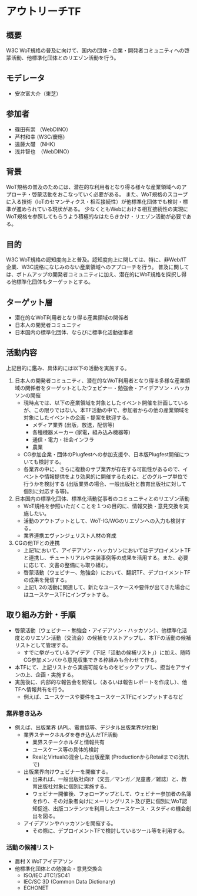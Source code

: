 # アウトリーチTF

## 概要

W3C WoT規格の普及に向けて、国内の団体・企業・開発者コミュニティへの啓蒙活動、他標準化団体とのリエゾン活動を行う。

## モデレータ
- 安次富大介（東芝）

## 参加者

* 篠田有崇 （WebDINO）
* 芦村和幸 (W3C/慶應)
* 遠藤大礎 （NHK）
* 浅井智也　（WebDINO）

## 背景

WoT規格の普及のためには、潜在的な利用者となり得る様々な産業領域へのアプローチ・啓蒙活動をおこなっていく必要がある。
また、WoT規格のスコープに入る技術（IoTのセマンティクス・相互接続性）が他標準化団体でも検討・標準が進められている現状がある。
少なくともWebにおける相互接続性の実現にWoT規格を参照してもらうよう積極的なはたらきかけ・リエゾン活動が必要である。

## 目的

W3C WoT規格の認知度向上と普及。認知度向上に関しては、特に、非Web/IT企業、W3C規格になじみのない産業領域へのアプローチを行う。
普及に関しては、ボトムアップの開発者コミュニティに加え、潜在的にWoT規格を採択し得る他標準化団体もターゲットとする。

## ターゲット層

- 潜在的なWoT利用者となり得る産業領域の関係者
- 日本人の開発者コミュニティ
- 日本国内の標準化団体、ならびに標準化活動従事者

## 活動内容

上記目的に鑑み、具体的には以下の活動を実施する。

1. 日本人の開発者コミュニティ、潜在的なWoT利用者となり得る多様な産業領域の関係者をターゲットとしたウェビナー・勉強会・アイデアソン・ハッカソンの開催
    - 現時点では、以下の産業領域を対象としたイベント開催を計画しているが、この限りではない。本TF活動の中で、参加者からの他の産業領域を対象にしたイベントの企画・提案を歓迎する。
        - メディア業界 (出版，放送，配信等)
        - 各種機器メーカー (家電，組み込み機器等)
        - 通信・電力・社会インフラ
        - 農業
    - CG参加企業・団体のPlugfestへの参加⽀援や、日本版Plugfest開催についても検討する。
    - 各業界の中に、さらに複数のサブ業界が存在する可能性があるので、イベントや情報提供をより効果的に開催するために、どのグループ単位で行うかを検討する (出版業界の場合、一般出版社と教育出版社に対して個別に対応する等)。
2. 日本国内の標準化団体、標準化活動従事者のコミュニティとのリエゾン活動
    - WoT規格を参照いただくことを１つの目的に、情報交換・意見交換を実施したい。
    - 活動のアウトプットとして、WoT-IG/WGのリエゾンへの入力も検討する。
    - 業界連携エヴァンジェリスト人材の育成
3. CGの他TFとの連携
    - 上記1において、アイデアソン・ハッカソンにおいてはデプロイメントTFと連携し、チュートリアルや実装事例等の成果を活用する。また、必要に応じて、文書の整備にも取り組む。
    - 啓蒙活動（ウェビナー、勉強会）において、翻訳TF、デプロイメントTFの成果を発信する。
    - 上記1, 2の活動に関連して、新たなユースケースや要件が出てきた場合にはユースケースTFにインプットする。

## 取り組み方針・手順

- 啓蒙活動（ウェビナー・勉強会・アイデアソン・ハッカソン）、他標準化活度とのリエゾン活動（交流会）の候補をリストアップし、本TFの活動の候補リストとして管理する。
    - すでに挙がっているアイデア（下記「活動の候補リスト」）に加え、随時CG参加メンバから意見収集できる枠組みも合わせて作る。
- 本TFにて、上記リストから実施可能なものをピックアップし、担当をアサインの上、企画・実施する。
- 実施後に、内部的な報告会を開催し（あるいは報告レポートを作成し）、他TFへ情報共有を行う。
    - 例えば、ユースケースや要件をユースケースTFにインプットするなど

### 業界巻き込み
- 例えば、出版業界 (APL、電書協等、デジタル出版業界が対象)
    - 業界ステークホルダを巻き込んだTF活動 
        - 業界ステークホルダと情報共有
        - ユースケース等の具体的検討
        - RealとVirtualの混合した出版産業 (ProductionからRetailまでの流れで)
    - 出版業界向けウェビナーを開催する。
        - 出来れば、一般出版社向け（文芸／マンガ／児童書／雑誌）と、教育出版社対象に個別に実施する。
        - ウェビナー開催後、フォローアップとして、ウェビナー参加者の名簿を作り、その対象者向けにメーリングリスト及び更に個別にWoT認知促進、出版コンテンツを利用したユースケース・スタディの機会創出を図る。
    - アイデアソンやハッカソンを開催する。
        - その際に、デプロイメントTFで検討しているツール等を利用する。

### 活動の候補リスト
- 農村 X WoTアイデアソン
- 他標準化団体との勉強会・意見交換会
    - ISO/IEC JTC1/SC41
    - IEC/SC 3D (Common Data Dictionary)
    - ECHONET
